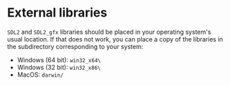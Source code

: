 External libraries
==================

`SDL2` and `SDL2_gfx` libraries should be placed in your operating system's usual location.
If that does not work, you can place a copy of the libraries in the subdirectory corresponding to your system:

- Windows (64 bit): `win32_x64\`  
- Windows (32 bit): `win32_x86\`  
- MacOS: `darwin/`
